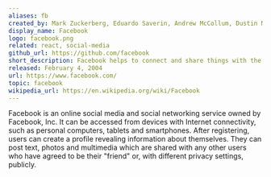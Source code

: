 ```yaml
---
aliases: fb
created_by: Mark Zuckerberg, Eduardo Saverin, Andrew McCollum, Dustin Moskovitz, Chris Hughes
display_name: Facebook
logo: facebook.png
related: react, social-media
github_url: https://github.com/facebook
short_description: Facebook helps to connect and share things with the people you care about.
released: February 4, 2004
url: https://www.facebook.com/
topic: facebook
wikipedia_url: https://en.wikipedia.org/wiki/Facebook
---
```

Facebook is an online social media and social networking service owned by Facebook, Inc. It can be accessed from devices with Internet connectivity, such as personal computers, tablets and smartphones. After registering, users can create a profile revealing information about themselves. They can post text, photos and multimedia which are shared with any other users who have agreed to be their "friend" or, with different privacy settings, publicly.
